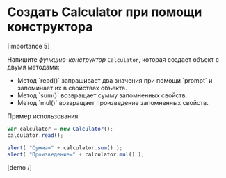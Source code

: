 # Создать Calculator при помощи конструктора

[importance 5]

Напишите *функцию-конструктор* `Calculator`, которая создает объект с двумя методами:
<ul>
<li>Метод `read()` запрашивает два значения при помощи `prompt` и запоминает их в свойствах объекта.</li>
<li>Метод `sum()` возвращает сумму запомненных свойств.</li>
<li>Метод `mul()` возвращает произведение запомненных свойств.</li>
</ul>

Пример использования:

```js
var calculator = new Calculator();
calculator.read();

alert( "Сумма=" + calculator.sum() );
alert( "Произведение=" + calculator.mul() );
```

[demo /]
